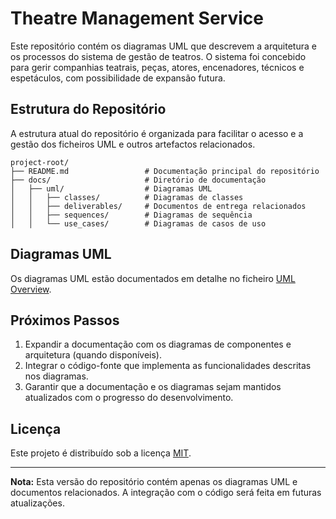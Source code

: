 # Theatre Management Service

Este repositório contém os diagramas UML que descrevem a arquitetura e os processos do sistema de gestão de teatros. O sistema foi concebido para gerir companhias teatrais, peças, atores, encenadores, técnicos e espetáculos, com possibilidade de expansão futura.

## Estrutura do Repositório

A estrutura atual do repositório é organizada para facilitar o acesso e a gestão dos ficheiros UML e outros artefactos relacionados.

```plaintext
project-root/
├── README.md                 # Documentação principal do repositório
├── docs/                     # Diretório de documentação
│   ├── uml/                  # Diagramas UML
│   │   ├── classes/          # Diagramas de classes
│   │   ├── deliverables/     # Documentos de entrega relacionados
│   │   ├── sequences/        # Diagramas de sequência
│   │   └── use_cases/        # Diagramas de casos de uso
```

## Diagramas UML

Os diagramas UML estão documentados em detalhe no ficheiro [UML Overview](docs/uml/uml_overview.md).

## Próximos Passos

1. Expandir a documentação com os diagramas de componentes e arquitetura (quando disponíveis).
2. Integrar o código-fonte que implementa as funcionalidades descritas nos diagramas.
3. Garantir que a documentação e os diagramas sejam mantidos atualizados com o progresso do desenvolvimento.

## Licença

Este projeto é distribuído sob a licença [MIT](LICENSE).

---
**Nota:** Esta versão do repositório contém apenas os diagramas UML e documentos relacionados. A integração com o código será feita em futuras atualizações.

